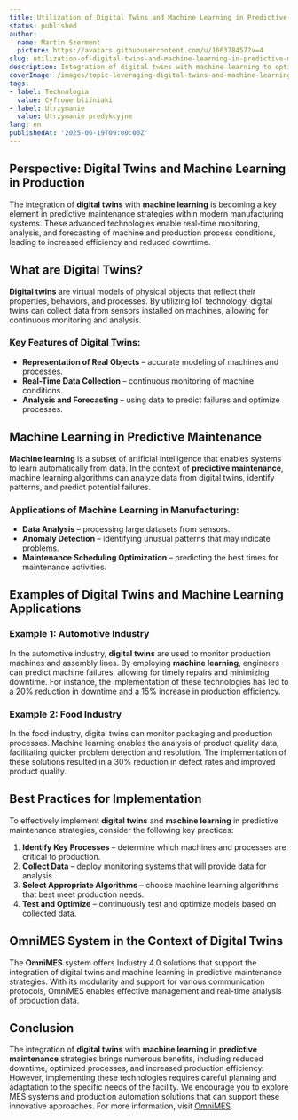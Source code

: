 ```yaml
---
title: Utilization of Digital Twins and Machine Learning in Predictive Maintenance
status: published
author:
  name: Martin Szerment
  picture: https://avatars.githubusercontent.com/u/166378457?v=4
slug: utilization-of-digital-twins-and-machine-learning-in-predictive-maintenance
description: Integration of digital twins with machine learning to optimize predictive maintenance in modern production systems.
coverImage: /images/topic-leveraging-digital-twins-and-machine-learning-for-predictive-maintenance-in-modernized-manufacturing-systems-explo.png
tags:
- label: Technologia
  value: Cyfrowe bliźniaki
- label: Utrzymanie
  value: Utrzymanie predykcyjne
lang: en
publishedAt: '2025-06-19T09:00:00Z'
---
```

## Perspective: Digital Twins and Machine Learning in Production

The integration of **digital twins** with **machine learning** is becoming a key element in predictive maintenance strategies within modern manufacturing systems. These advanced technologies enable real-time monitoring, analysis, and forecasting of machine and production process conditions, leading to increased efficiency and reduced downtime.

## What are Digital Twins?

**Digital twins** are virtual models of physical objects that reflect their properties, behaviors, and processes. By utilizing IoT technology, digital twins can collect data from sensors installed on machines, allowing for continuous monitoring and analysis.

### Key Features of Digital Twins:
- **Representation of Real Objects** – accurate modeling of machines and processes.
- **Real-Time Data Collection** – continuous monitoring of machine conditions.
- **Analysis and Forecasting** – using data to predict failures and optimize processes.

## Machine Learning in Predictive Maintenance

**Machine learning** is a subset of artificial intelligence that enables systems to learn automatically from data. In the context of **predictive maintenance**, machine learning algorithms can analyze data from digital twins, identify patterns, and predict potential failures.

### Applications of Machine Learning in Manufacturing:
- **Data Analysis** – processing large datasets from sensors.
- **Anomaly Detection** – identifying unusual patterns that may indicate problems.
- **Maintenance Scheduling Optimization** – predicting the best times for maintenance activities.

## Examples of Digital Twins and Machine Learning Applications

### Example 1: Automotive Industry
In the automotive industry, **digital twins** are used to monitor production machines and assembly lines. By employing **machine learning**, engineers can predict machine failures, allowing for timely repairs and minimizing downtime. For instance, the implementation of these technologies has led to a 20% reduction in downtime and a 15% increase in production efficiency.

### Example 2: Food Industry
In the food industry, digital twins can monitor packaging and production processes. Machine learning enables the analysis of product quality data, facilitating quicker problem detection and resolution. The implementation of these solutions resulted in a 30% reduction in defect rates and improved product quality.

## Best Practices for Implementation

To effectively implement **digital twins** and **machine learning** in predictive maintenance strategies, consider the following key practices:
1. **Identify Key Processes** – determine which machines and processes are critical to production.
2. **Collect Data** – deploy monitoring systems that will provide data for analysis.
3. **Select Appropriate Algorithms** – choose machine learning algorithms that best meet production needs.
4. **Test and Optimize** – continuously test and optimize models based on collected data.

## OmniMES System in the Context of Digital Twins

The **OmniMES** system offers Industry 4.0 solutions that support the integration of digital twins and machine learning in predictive maintenance strategies. With its modularity and support for various communication protocols, OmniMES enables effective management and real-time analysis of production data.

## Conclusion

The integration of **digital twins** with **machine learning** in **predictive maintenance** strategies brings numerous benefits, including reduced downtime, optimized processes, and increased production efficiency. However, implementing these technologies requires careful planning and adaptation to the specific needs of the facility. We encourage you to explore MES systems and production automation solutions that can support these innovative approaches. For more information, visit [OmniMES](https://www.omnimes.com/en/contact).
